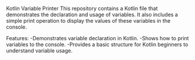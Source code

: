 Kotlin Variable Printer
This repository contains a Kotlin file that demonstrates the declaration and usage of variables. It also includes a simple print operation to display the values of these variables in the console.

Features:
-Demonstrates variable declaration in Kotlin.
-Shows how to print variables to the console.
-Provides a basic structure for Kotlin beginners to understand variable usage.
